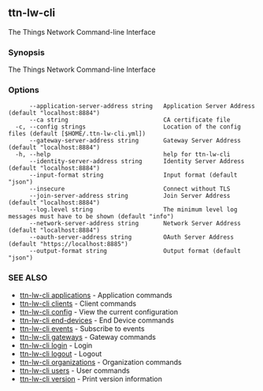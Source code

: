 ## ttn-lw-cli

The Things Network Command-line Interface

### Synopsis

The Things Network Command-line Interface

### Options

```
      --application-server-address string   Application Server Address (default "localhost:8884")
      --ca string                           CA certificate file
  -c, --config strings                      Location of the config files (default [$HOME/.ttn-lw-cli.yml])
      --gateway-server-address string       Gateway Server Address (default "localhost:8884")
  -h, --help                                help for ttn-lw-cli
      --identity-server-address string      Identity Server Address (default "localhost:8884")
      --input-format string                 Input format (default "json")
      --insecure                            Connect without TLS
      --join-server-address string          Join Server Address (default "localhost:8884")
      --log.level string                    The minimum level log messages must have to be shown (default "info")
      --network-server-address string       Network Server Address (default "localhost:8884")
      --oauth-server-address string         OAuth Server Address (default "https://localhost:8885")
      --output-format string                Output format (default "json")
```

### SEE ALSO

* [ttn-lw-cli applications](ttn-lw-cli_applications.md)	 - Application commands
* [ttn-lw-cli clients](ttn-lw-cli_clients.md)	 - Client commands
* [ttn-lw-cli config](ttn-lw-cli_config.md)	 - View the current configuration
* [ttn-lw-cli end-devices](ttn-lw-cli_end-devices.md)	 - End Device commands
* [ttn-lw-cli events](ttn-lw-cli_events.md)	 - Subscribe to events
* [ttn-lw-cli gateways](ttn-lw-cli_gateways.md)	 - Gateway commands
* [ttn-lw-cli login](ttn-lw-cli_login.md)	 - Login
* [ttn-lw-cli logout](ttn-lw-cli_logout.md)	 - Logout
* [ttn-lw-cli organizations](ttn-lw-cli_organizations.md)	 - Organization commands
* [ttn-lw-cli users](ttn-lw-cli_users.md)	 - User commands
* [ttn-lw-cli version](ttn-lw-cli_version.md)	 - Print version information

